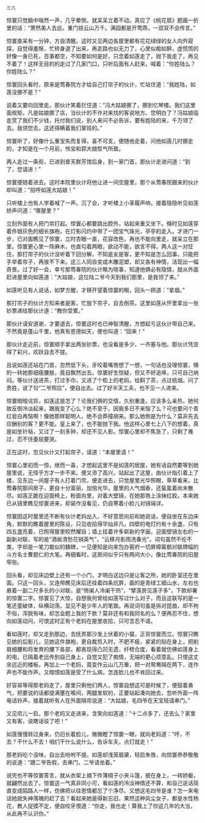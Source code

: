     三八 

   惊寰只觉脑中嗡然一声，几乎晕倒，就呆呆立着不动。真应了《桃花扇》题画一折里的话：“萧然美人去远，重门锁云山万千。满园都是开莺燕，一双双不会传言。”

   惊寰直呆有一分钟，方自清醒。这时又见两边各屋里都有花花绿绿的女人向外窥探，自觉得羞惭，忙转身退了出来，再走路也似无力了，心里似痴如醉，虚慌慌的好像一身已死，百事都空，不知要如何是好，只念着如莲走了，抛下我走了，再见不着了！这样无目的的走过了几家门口，只听后面有人赶来，喊着：“你姓陆么？你姓陆么？”

   惊寰回头看时，原来是莺春院方才给自己打帘子的伙计，忙站住道：“我姓陆，如莲没挪不是？”

   说着又要向回里走。那伙计笑着拦住道：“冯大姑娘挪了，挪到忆琴楼。我们这里面规矩，凡是姑娘挪了店，当伙计的不许对来找的客说地方。您明白了？冯姑娘临走赏了我们不少钱，托付我们说，别人来问不必告诉，要有姓陆的来，千万领了去。我领您去，这还得瞒着我们掌班的。”

   惊寰听了，好像什么重宝失而复得，喜不可支，便随他走着，问他如莲几时挪走的，才知是在一个月前，怜宝和郭大娘怄气所致。

   两人走过一条街，已进到普天群芳馆后身，到一家门首，那伙计走进问道：“到了，您请进！”

   惊寰便随着进去。这时本院里伙计将他让进一间空屋里，那个从莺春院跟来的伙计却叫道：“招呼如莲大姑娘！”

   只听楼上也有人学着喊了一声。沉了会，才听楼上小革履声响，接着隐隐听见如莲娇声问道：“哪屋里？”

   立刻外面有人把门帘打起。惊寰心都要跳出腔外，站起来重又坐下。倏时见如莲穿着件银灰色的细长旗袍，在灯影闪灼中带了一团宝气珠光，亭亭的走入。才进门一步，已对面瞧见了惊寰，立时杏眼一直，花容改色，再也不能向里走，就呆立在那里。惊寰更心里一阵麻木，也直勾着两眼，欲动不能，欲言不得。两人这一对怔住，那打帘子的伙计没听着下回分解，不知是友是客，更不知是怎么回事，只能把手举着帘子，再放不下来。这三人同自变成木雕泥塑，却又各有神情，活现出一幅奇景。过了好一会，幸亏那莺春院的伙计略为晓事，知道他俩必有隐情，就从外面赶进屋里向如莲道：“大姑娘，这位陆二爷今天到我们那里，是我领了来。”

   如莲听见有人说话，如梦方醒，才移开望着惊寰的眼，回头一顾道：“拿烟。”

   那打帘子的伙计方知来者是客，忙放下帘子，自去倒茶。这里如莲从怀里拿出一张钞票递给那伙计道：“教你受累。”

   那伙计请安道谢，才要退去，惊寰这时也已神智清醒，方想起亏这伙计带自己来，不然竟是蓬山千里，他真有恩德如天，便也叫道：“回来！”

   那伙计走近前，惊寰顺手拿出两张钞票，也没看是多少，一齐塞与他。那伙计凭空得了彩兴，欢跃自去不提。

   且说如莲还站在门首，忽然低下头，牙咬着嘴唇想了一想，一句话也没理惊寰，倏的一转她那细瘦腰肢，竟自飘然出去。惊寰好生惊疑，但又不好追唤，只可自己纳闷。等伙计送进茶，打过手巾，又进了个柜上的老妈，给斟了茶，点过纸烟，问了贵姓，说了句“二爷照应”，便自出去。过了好半天工夫，也不见一人进来。

   惊寰暗暗诧异，如莲这是怎了？论我们俩的交情，久别重逢，应该多么亲热，她何故反倒冷淡起来，跟我变了心么？绝不至于。因我多日不来恼了么？可也要问个青红皂白再恼啊！像她那样聪明人，绝不会莽撞胡来。那么她倒是为什么？莫非先去应酬别的客？更不能。皇上来了，也不能抛下我。他这样心里七上八下的想着，真是如坐针毡，又过了一刻多钟，却还不见人影。惊寰心里却不焦急了，只剩了难过，忍不住委屈要哭。

   正在这时，忽见伙计又打起帘子，请道：“本屋里请！”

   惊寰心里初而一惊，继而一喜，才想起这里不是如莲的居屋，她有话自然要等到她屋里说，无怪乎方才一步不来。便又添了高兴，站起出了这屋，由伙计指引着上了楼，见东边一间屋子有人打着门帘，便走进去，只觉屋里光华照眼，草草看来，比莺春院那间房子，更自十分富丽，加倍光华。屋里的人气烟香，还氤氲着尚未散尽。如莲正跪在迎面椅上，粉面向里，对着大壁镜，在她那唇上涂抹红胶。本来她已从镜里瞧见惊寰进来，却装作没看见，仍自寒着小脸儿对镜端详。

   惊寰因这时屋里还不断有伙计老妈出入，不好意思向前和她说话，便自坐在东边床角，默默的瞧着屋里的陈设，只见收拾得华灿非凡，四壁的电灯约有十余盏，只有四五盏亮着，已照得屋里皎然耀目；墙上挂着许多崭新的字画，迎面壁镜左右的一副新对联，写的是“酒袚清愁花销英气”，“云移月影雨洗春光”。词句虽然不伦不类，字却是一笔刀裁似的魏碑，一见便知是向来包办窑府一切屏幛匾额对联牌幅的斗方名士曹题仁的大笔。再细看时，这房间似乎只有两间大小，像比莺春院的旧屋窄些。

   回头看，却见床边壁上还有一个小门，才明白这边只是让客之所，她的卧室还在里面。只这一回头，又连带瞧见床后还挂着四条炕屏，画的是青绿工细山水，左右也悬着一副二尺多长的小对联，是“倚阑人冷阑干热”，“擘莲房见莲子多”，下款却署的惊寰二字。惊寰见了大惊，自想我何曾给如莲写过什么对子，而且这联写的是一笔还童破体，纵横动荡，显见不是少年人的笔致。再说词句虽是拆对昆曲，却不拘不俗，浑脱有味，却怎会题上我的下款？莫非还有和我同名的么？便再忍不住，想向如莲动问，可恨这时正有个老妈在屋里收拾，只可含忍不语。

   看如莲时，却又走到那边，去抚弄那沙发上伏着的小猫，正背惊寰而立。惊寰只瞧见她的后影儿，见她这件旗袍，更自裁剪入时，不肥不瘦，紧紧的贴在身上，把削肩细腰和将发育的腰下各部，都表现得凸凹无遗，纤秾合度，看着就仿佛如莲身上的电，已隔着老远传到自己身上，自觉又犯了痴情，无端的更心烦意乱。只恨这丈余远近的楼板，再加上一个老妈，竟变作云山几万重，把一对鸳鸯隔在两下，连作声也不能作声。又暗恨如莲是受了什么病，怎连脸儿也不肯回过来。

   好容易等得那老妈走了，屋里只剩他们两人，惊寰自想这可是时候了，便鼓着勇气，把要说的话都提满壅在喉间，两腿发软的，正要站起凑向她去，忽听外面一阵电话铃声，接着就听有人在外面隔帘说道：“大姑娘，毛四爷在天宝班请串门。”

   又见帘儿一启，那个老妈又走进来，含笑向如莲道：“十二点多了，还去么？家里又有客，说瞎话驳了吧！”

   如莲慢慢转过身来，仍旧长着脸儿，微微瞪了惊寰一眼，就向老妈道：“哼，不去？干什么不去！咱们干什么说什么，告诉车夫，点灯就走！”

   那老妈吃个没味，自出去吩咐不提。如莲却浅笼眉黛，轻启朱唇，向惊寰恭恭敬敬的说道：“跟二爷告假，去串门，二爷请坐着。”

   说完也不等惊寰答言，就从衣架上摘下件薄绸子小夹斗篷，披在身上，一转娇躯，就翩然出去了。惊寰这一气真非同小可，看如莲的冷淡神情还不算，和自己说话简直变成陌路人一样，仿佛把以往恩情都忘了个净尽。又想这毛四爷是谁？怎一来电话她就失神落魄的赶了去？看起来她是得新忘旧，果然这种风尘女子，都是水性杨花，教人捉摸不定，便自咬牙恨道：“你走，我也走！算我上了你这几年的大当，从此再不认识你。”

